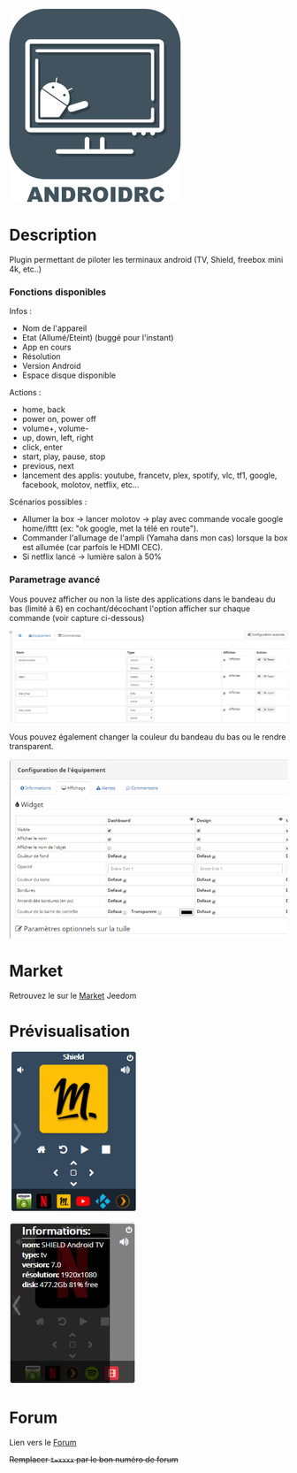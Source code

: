 ![icon](../images/AndroidRemoteControl_icon.png)
# Description

Plugin permettant de piloter les terminaux android (TV, Shield, freebox mini 4k, etc..)

### Fonctions disponibles
Infos :
* Nom de l'appareil
* Etat (Allumé/Eteint) (buggé pour l'instant)
* App en cours
* Résolution
* Version Android
* Espace disque disponible

Actions :
* home, back
* power on, power off
* volume+, volume-
* up, down, left, right
* click, enter
* start, play, pause, stop
* previous, next
* lancement des applis: youtube, francetv, plex, spotify, vlc, tf1, google, facebook, molotov, netflix, etc...


Scénarios possibles :
* Allumer la box -> lancer molotov -> play avec commande vocale google home/ifttt (ex: "ok google, met la télé en route").
* Commander l'allumage de l'ampli (Yamaha dans mon cas) lorsque la box est allumée (car parfois le HDMI CEC).
* Si netflix lancé -> lumière salon à 50%

### Parametrage avancé
Vous pouvez afficher ou non la liste des applications dans le bandeau du bas (limité à 6) en cochant/décochant l'option afficher sur chaque commande (voir capture ci-dessous)

![Screenshot3](../images/Screenshot3.png)

Vous pouvez également changer la couleur du bandeau du bas ou le rendre transparent.

![Screenshot4](../images/Screenshot4.png)


# Market

Retrouvez le sur le [Market](https://www.jeedom.com/market/index.php?v=d&p=market&type=plugin&&name=Plugin) Jeedom

# Prévisualisation

![screenshot1](../images/screenshot1.png)

![Screenshot2](../images/Screenshot2.png)

# Forum

Lien vers le [Forum](https://www.jeedom.com/forum/viewtopic.php?t=xxxx)

~~Remplacer `t=xxxx` par le bon numéro de forum~~
